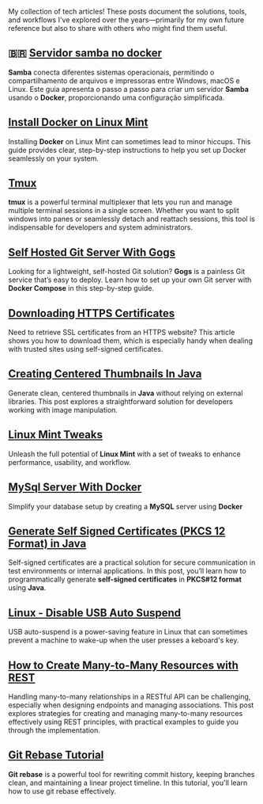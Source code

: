 My collection of tech articles! These posts document the solutions, tools, and workflows I've explored over the years—primarily for my own future reference but also to share with others who might find them useful.

## :brazil: [Servidor samba no docker](pages/samba-from-docker/README.md)
**Samba** conecta diferentes sistemas operacionais, permitindo o compartilhamento de arquivos e impressoras entre Windows, macOS e Linux. Este guia apresenta o passo a passo para criar um servidor **Samba** usando o **Docker**, proporcionando uma configuração simplificada.

## [Install Docker on Linux Mint](pages/intall-docker-on-linux-mint/README.md)
Installing **Docker** on Linux Mint can sometimes lead to minor hiccups. This guide provides clear, step-by-step instructions to help you set up Docker seamlessly on your system.

## [Tmux](pages/tmux.md)
**tmux** is a powerful terminal multiplexer that lets you run and manage multiple terminal sessions in a single screen. Whether you want to split windows into panes or seamlessly detach and reattach sessions, this tool is indispensable for developers and system administrators.

## [Self Hosted Git Server With Gogs](pages/how-to-create-a-git-server)
Looking for a lightweight, self-hosted Git solution? **Gogs** is a painless Git service that’s easy to deploy. Learn how to set up your own Git server with **Docker Compose** in this step-by-step guide.

## [Downloading HTTPS Certificates](pages/downloading-certificates/README.md)
Need to retrieve SSL certificates from an HTTPS website? This article shows you how to download them, which is especially handy when dealing with trusted sites using self-signed certificates.

## [Creating Centered Thumbnails In Java](pages/generate-centered-thumbnails-in-java/README.md)
Generate clean, centered thumbnails in **Java** without relying on external libraries. This post explores a straightforward solution for developers working with image manipulation.

## [Linux Mint Tweaks](pages/linux-tweaks/README.md)
Unleash the full potential of **Linux Mint** with a set of tweaks to enhance performance, usability, and workflow.

## [MySql Server With Docker](pages/standalone-mysql-with-docker/README.md)
Simplify your database setup by creating a **MySQL** server using **Docker**

## [Generate Self Signed Certificates (PKCS 12 Format) in Java](pages/generate-self-signed-certificates-in-java/README.md)
Self-signed certificates are a practical solution for secure communication in test environments or internal applications. In this post, you’ll learn how to programmatically generate **self-signed certificates** in **PKCS#12 format** using **Java**.

## [Linux - Disable USB Auto Suspend](pages/linux-disable-usb-auto-suspend/README.md)
USB auto-suspend is a power-saving feature in Linux that can sometimes prevent a machine to wake-up when the user presses a keboard's key.

## [How to Create Many-to-Many Resources with REST](pages/how-to-create-many-to-many-resources-with-rest/README.md)
Handling many-to-many relationships in a RESTful API can be challenging, especially when designing endpoints and managing associations. This post explores strategies for creating and managing many-to-many resources effectively using REST principles, with practical examples to guide you through the implementation.

## [Git Rebase Tutorial](pages/git-rebase-tutorial/README.md)
**Git rebase** is a powerful tool for rewriting commit history, keeping branches clean, and maintaining a linear project timeline. In this tutorial, you'll learn how to use git rebase effectively.
